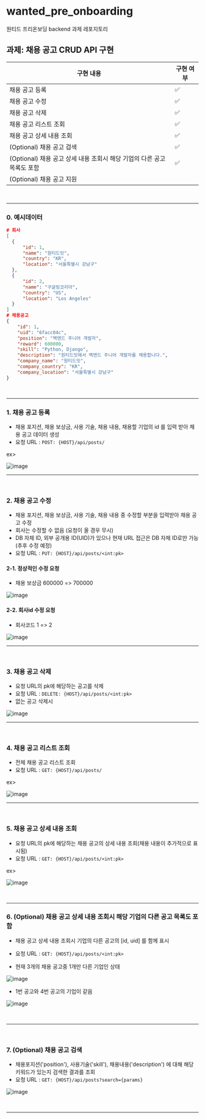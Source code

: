 # wanted_pre_onboarding
원티드 프리온보딩 backend 과제 레포지토리



## 과제: 채용 공고 CRUD API 구현

| 구현 내용 | 구현 여부 |
| --- | --- |
| 채용 공고 등록 | ✅ |
| 채용 공고 수정 | ✅ |
| 채용 공고 삭제 | ✅ |
| 채용 공고 리스트 조회 | ✅ |
| 채용 공고 상세 내용 조회 | ✅ |
| (Optional) 채용 공고 검색 | ✅ |
| (Optional) 채용 공고 상세 내용 조회시 해당 기업의 다른 공고 목록도 포함 | ✅ |
| (Optional) 채용 공고 지원 | |

<br>

---

### 0. 예시데이터
```json
# 회사
[
  {
      "id": 1,
      "name": "원티드잇",
      "country": "KR",
      "location": "서울특별시 강남구"
  },
  {
      "id": 2,
      "name": "구글링코리아",
      "country": "US",
      "location": "Los Angeles"
  }
]
# 채용공고
{
    "id": 1,
    "uid": "6facc04c",
    "position": "백엔드 주니어 개발자",
    "reward": 600000,
    "skill": "Python, Django",
    "description": "원티드잇에서 백엔드 주니어 개발자를 채용합니다.",
    "company_name": "원티드잇",
    "company_country": "KR",
    "company_location": "서울특별시 강남구"
}
```

<br>

---

### 1. 채용 공고 등록
- 채용 포지션, 채용 보상금, 사용 기술, 채용 내용, 채용할 기업의 id 를 입력 받아 채용 공고 데이터 생성
- 요청 URL : `POST: {HOST}/api/posts/`

ex>

![image](https://user-images.githubusercontent.com/55697800/186227525-67417c96-883c-4e4e-8469-d8bb50ea26ee.png)

---

<br>

### 2. 채용 공고 수정
- 채용 포지션, 채용 보상금, 사용 기술, 채용 내용 중 수정할 부분을 입력받아 채용 공고 수정
- 회사는 수정할 수 없음 (요청이 올 경우 무시)
- DB 자체 ID, 외부 공개용 ID(UID)가 있으나 현재 URL 접근은 DB 자체 ID로만 가능(추후 수정 예정)
- 요청 URL : `PUT: {HOST}/api/posts/<int:pk>`

#### 2-1. 정상적인 수정 요청
- 채용 보상금 600000 => 700000 <br>

![image](https://user-images.githubusercontent.com/55697800/186228565-ab7e9c82-c842-4855-893a-70bc4f051012.png)

#### 2-2. 회사id 수정 요청
- 회사코드 1 => 2 <br>

![image](https://user-images.githubusercontent.com/55697800/186228847-967d711e-c648-4bae-ad89-3df735a9f104.png)

---

<br>

### 3. 채용 공고 삭제
- 요청 URL의 pk에 해당하는 공고를 삭제
- 요청 URL : `DELETE: {HOST}/api/posts/<int:pk>`
- 없는 공고 삭제시

![image](https://user-images.githubusercontent.com/55697800/186229169-e606f1cb-af2c-4c07-be58-a8823bd220a1.png)


---

<br>

### 4. 채용 공고 리스트 조회
- 전체 채용 공고 리스트 조회
- 요청 URL : `GET: {HOST}/api/posts/`

ex>

![image](https://user-images.githubusercontent.com/55697800/186229594-3b427273-5f8f-42c3-a08a-6563fbc9b0be.png)


---

<br>

### 5. 채용 공고 상세 내용 조회
- 요청 URL의 pk에 해당하는 채용 공고의 상세 내용 조회(채용 내용이 추가적으로 표시됨)
- 요청 URL : `GET: {HOST}/api/posts/<int:pk>`

ex>

![image](https://user-images.githubusercontent.com/55697800/186229960-157ec107-2de3-4325-b579-3446ced3e682.png)



<br>

---

### 6. (Optional) 채용 공고 상세 내용 조회시 해당 기업의 다른 공고 목록도 포함
- 채용 공고 상세 내용 조회시 기업의 다른 공고의 [id, uid] 를 함께 표시
- 요청 URL : `GET: {HOST}/api/posts/<int:pk>`

- 현재 3개의 채용 공고중 1개만 다른 기업인 상태

![image](https://user-images.githubusercontent.com/55697800/186366889-8cc8686b-e050-41f3-971b-a937f67d875e.png)

- 1번 공고와 4번 공고의 기업이 같음

![image](https://user-images.githubusercontent.com/55697800/186367031-60c57083-c7f3-4b0e-9c81-f75b34bec0bd.png)




<br>

---

<br>

### 7. (Optional) 채용 공고 검색
- 채용포지션('position'), 사용기술('skill'), 채용내용('description') 에 대해 해당 키워드가 있는지 검색한 결과를 조회
- 요청 URL : `GET: {HOST}/api/posts?search={params}`

![image](https://user-images.githubusercontent.com/55697800/186370273-0daa93ec-7d06-43a7-b4e0-1e251b0db287.png)

<br>

---

<br>
